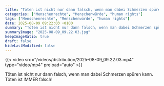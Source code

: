 ```yaml
---
title: "Töten ist nicht nur dann falsch, wenn man dabei Schmerzen spüren kann. Töten ist IMMER falsch!"
categories: ["Menschenrechte", "Menschenwürde", "human rights"]
tags: ["Menschenrechte", "Menschenwürde", "human rights"]
date: 2025-08-09 09:22:03 +0100
summary: "Töten ist nicht nur dann falsch, wenn man dabei Schmerzen spüren kann. Töten ist IMMER falsch!"
summaryImage: "2025-08-09_09.22.03.jpg"
keepImageRatio: true
draft: false
hideLastModified: false
---
```


{{< video src="/videos/distribution/2025-08-09_09.22.03.mp4" type="video/mp4" preload="auto" >}}

Töten ist nicht nur dann falsch, wenn man dabei Schmerzen spüren kann. Töten ist IMMER falsch!